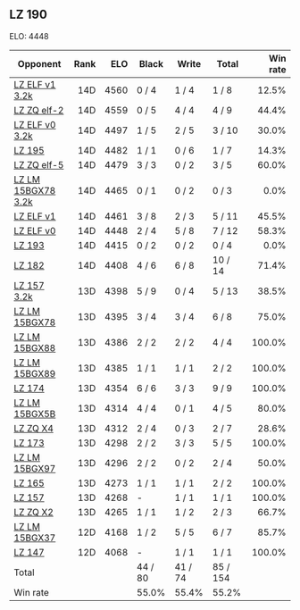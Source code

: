 ## LZ 190 ##

ELO: 4448

Opponent | Rank | ELO | Black | Write | Total | Win rate
---------|-----:|----:|-------|-------|-------|-------:
[LZ ELF v1 3.2k](LZ%20ELF%20v1%203.2k.md) | 14D | 4560 | 0 / 4 | 1 / 4 | 1 / 8 | 12.5%
[LZ ZQ elf-2](LZ%20ZQ%20elf-2.md) | 14D | 4559 | 0 / 5 | 4 / 4 | 4 / 9 | 44.4%
[LZ ELF v0 3.2k](LZ%20ELF%20v0%203.2k.md) | 14D | 4497 | 1 / 5 | 2 / 5 | 3 / 10 | 30.0%
[LZ 195](LZ%20195.md) | 14D | 4482 | 1 / 1 | 0 / 6 | 1 / 7 | 14.3%
[LZ ZQ elf-5](LZ%20ZQ%20elf-5.md) | 14D | 4479 | 3 / 3 | 0 / 2 | 3 / 5 | 60.0%
[LZ LM 15BGX78 3.2k](LZ%20LM%2015BGX78%203.2k.md) | 14D | 4465 | 0 / 1 | 0 / 2 | 0 / 3 | 0.0%
[LZ ELF v1](LZ%20ELF%20v1.md) | 14D | 4461 | 3 / 8 | 2 / 3 | 5 / 11 | 45.5%
[LZ ELF v0](LZ%20ELF%20v0.md) | 14D | 4448 | 2 / 4 | 5 / 8 | 7 / 12 | 58.3%
[LZ 193](LZ%20193.md) | 14D | 4415 | 0 / 2 | 0 / 2 | 0 / 4 | 0.0%
[LZ 182](LZ%20182.md) | 14D | 4408 | 4 / 6 | 6 / 8 | 10 / 14 | 71.4%
[LZ 157 3.2k](LZ%20157%203.2k.md) | 13D | 4398 | 5 / 9 | 0 / 4 | 5 / 13 | 38.5%
[LZ LM 15BGX78](LZ%20LM%2015BGX78.md) | 13D | 4395 | 3 / 4 | 3 / 4 | 6 / 8 | 75.0%
[LZ LM 15BGX88](LZ%20LM%2015BGX88.md) | 13D | 4386 | 2 / 2 | 2 / 2 | 4 / 4 | 100.0%
[LZ LM 15BGX89](LZ%20LM%2015BGX89.md) | 13D | 4385 | 1 / 1 | 1 / 1 | 2 / 2 | 100.0%
[LZ 174](LZ%20174.md) | 13D | 4354 | 6 / 6 | 3 / 3 | 9 / 9 | 100.0%
[LZ LM 15BGX5B](LZ%20LM%2015BGX5B.md) | 13D | 4314 | 4 / 4 | 0 / 1 | 4 / 5 | 80.0%
[LZ ZQ X4](LZ%20ZQ%20X4.md) | 13D | 4312 | 2 / 4 | 0 / 3 | 2 / 7 | 28.6%
[LZ 173](LZ%20173.md) | 13D | 4298 | 2 / 2 | 3 / 3 | 5 / 5 | 100.0%
[LZ LM 15BGX97](LZ%20LM%2015BGX97.md) | 13D | 4296 | 2 / 2 | 0 / 2 | 2 / 4 | 50.0%
[LZ 165](LZ%20165.md) | 13D | 4273 | 1 / 1 | 1 / 1 | 2 / 2 | 100.0%
[LZ 157](LZ%20157.md) | 13D | 4268 | - | 1 / 1 | 1 / 1 | 100.0%
[LZ ZQ X2](LZ%20ZQ%20X2.md) | 13D | 4265 | 1 / 1 | 1 / 2 | 2 / 3 | 66.7%
[LZ LM 15BGX37](LZ%20LM%2015BGX37.md) | 12D | 4168 | 1 / 2 | 5 / 5 | 6 / 7 | 85.7%
[LZ 147](LZ%20147.md) | 12D | 4068 | - | 1 / 1 | 1 / 1 | 100.0%
Total | | | 44 / 80 | 41 / 74 | 85 / 154 | 
Win rate| | | 55.0% | 55.4% | 55.2% | 
